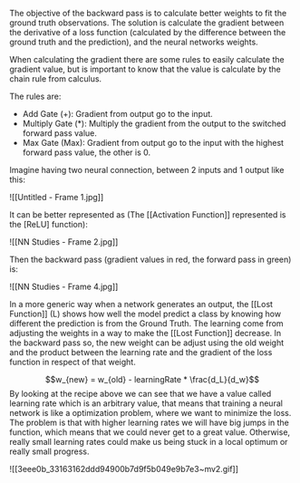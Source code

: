 The objective of the backward pass is to calculate better weights to fit the ground truth observations. The solution is calculate the gradient between the derivative of a loss function (calculated by the difference between the ground truth and the prediction), and the neural networks weights.

When calculating the gradient there are some rules to easily calculate the gradient value, but is important to know that the value is calculate by the chain rule from calculus.

The rules are:
- Add Gate (+): Gradient from output go to the input.
- Multiply Gate (\*): Multiply the gradient from the output to the switched forward pass value.
- Max Gate (Max): Gradient from output go to the input with the highest forward pass value, the other is 0.

Imagine having two neural connection, between 2 inputs and 1 output like this:

![[Untitled - Frame 1.jpg]]

It can be better represented as (The [[Activation Function]] represented is the [ReLU] function):

![[NN Studies - Frame 2.jpg]]

Then the backward pass (gradient values in red, the forward pass in green) is:

![[NN Studies - Frame 4.jpg]]

In a more generic way when a network generates an output, the [[Lost Function]] (L) shows how well the model predict a class by knowing how different the prediction is from the Ground Truth. The learning come from adjusting the weights in a way to make the [[Lost Function]] decrease. In the backward pass so, the new weight can be adjust using the old weight and the product between the learning rate and the gradient of the loss function in respect of that weight.

$$w_{new} = w_{old} - learningRate * \frac{d_L}{d_w}$$
By looking at the recipe above we can see that we have a value called learning rate which is an arbitrary value, that means that training a neural network is like a optimization problem, where we want to minimize the loss. The problem is that with higher learning rates we will have big jumps in the function, which means that we could never get to a great value. Otherwise, really small learning rates could make us being stuck in a local optimum or really small progress. 


![[3eee0b_33163162ddd94900b7d9f5b049e9b7e3~mv2.gif]]

